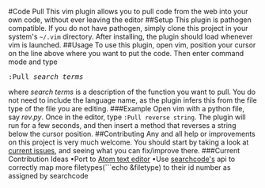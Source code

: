 #Code Pull
This vim plugin allows you to pull code from the web into your own code, without ever leaving the editor
##Setup
This plugin is pathogen compatible. If you do not have pathogen, simply clone this project in your system's ```~/.vim``` directory.
After installing, the plugin should load whenever vim is launched.
##Usage
To use this plugin, open vim, position your cursor on the line above where you want to put the code. Then enter command mode and type 
<pre>:Pull <i>search terms</i></pre>
where *search terms* is a description of the function you want to pull. You do not need to include the language name, as the plugin infers this from the file type of the file you are editing.
###Example
Open vim with a python file, say *rev.py*. Once in the editor, type ```:Pull reverse string```. The plugin will run for a few seconds, and then insert a method that reverses a string below the cursor position.
##Contributing
Any and all help or improvements on this project is very much welcome. You should start by taking a look at [current issues](https://github.com/kasandell/Code-Pull/issues), and seeing what you can fix/improve there.
###Current Contribution Ideas
•Port to [Atom text editor](https://atom.io)
•Use [searchcode's](https://searchcode.com/api/) api to correctly map more filetypes(```echo &filetype) to their id number as assigned by searchcode

